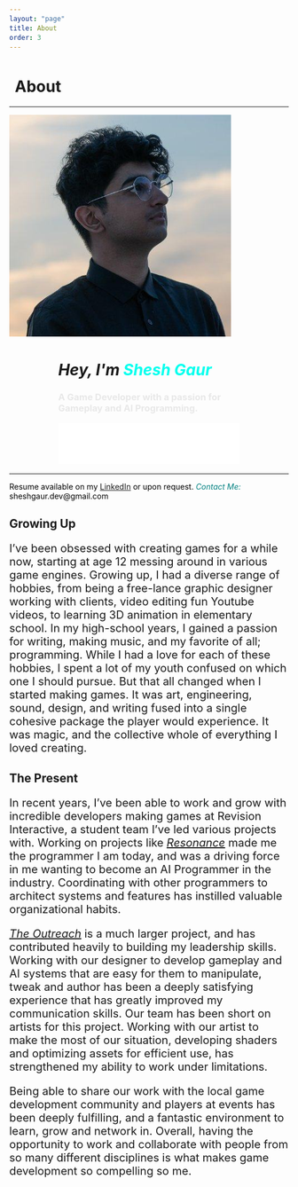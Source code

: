 ```yaml
---
layout: "page"
title: About
order: 3
---
```

<h1><i class="fa-solid fa-user" style="font-size:35px; margin-left: 10px; color: teal"></i> About</h1>
<hr>

<div class="polaroid3">
    <img src ="/assets/profilePic.jpg" class="profile"> 
   <div class="postcontainer" style="display: block; width: 65%; word-wrap: break-word; margin: auto;">
    <h1 class="textCrawl"><em>
        <span>Hey,</span>
        <span> I'm</span> 
        <span><b style="color: rgb(0, 255, 238);"> Shesh Gaur</b></span>
    </em></h1>
    <h3 class="textCrawl2" style="color: #e8e8e8;"><span>
        A Game Developer with a passion for Gameplay and AI Programming.
    </span></h3>
    <img src ="/assets/Skills.png" style="size: 1%;"> 
    </div>
</div>
<hr>
<p style="color: black;">Resume available on my <a href="https://www.linkedin.com/in/shesh-gaur/" target="_blank">LinkedIn</a> or upon request. <i style="color: teal;">Contact Me:</i> sheshgaur.dev@gmail.com</p>
<h2>Growing Up</h2>
<p style="font-size:20px">I’ve been obsessed with creating games for a while now, starting at age 12 messing around in various game engines. Growing up, I had a diverse range of hobbies, from being a free-lance graphic designer working with clients, video editing fun Youtube videos, to learning 3D animation in elementary school. In my high-school years, I gained a passion for writing, making music, and my favorite of all; programming. While I had a love for each of these hobbies, I spent a lot of my youth confused on which one I should pursue. But that all changed when I started making games. It was art, engineering, sound, design, and writing fused into a single cohesive package the player would experience. It was magic, and the collective whole of everything I loved creating.</p>

<h2>The Present</h2>
<p style="font-size:20px">In recent years, I’ve been able to work and grow with incredible developers making games at Revision Interactive, a student team I’ve led various projects with. Working on projects like <i><a href="/Resonance" target="_blank">Resonance</a></i> made me the programmer I am today, and was a driving force in me wanting to become an AI Programmer in the industry. Coordinating with other programmers to architect systems and features has instilled valuable organizational habits.</p>

<p style="font-size:20px"><i><a href="/The-Outreach" target="_blank">The Outreach</a></i> is a much larger project, and has contributed heavily to building my leadership skills. Working with our designer to develop gameplay and AI systems that are easy for them to manipulate, tweak and author has been a deeply satisfying experience that has greatly improved my communication skills. Our team has been short on artists for this project. Working with our artist to make the most of our situation, developing shaders and optimizing assets for efficient use, has strengthened my ability to work under limitations.</p>

<p style="font-size:20px">Being able to share our work with the local game development community and players at events has been deeply fulfilling, and a fantastic environment to learn, grow and network in. Overall, having the opportunity to work and collaborate with people from so many different disciplines is what makes game development so compelling so me.</p>